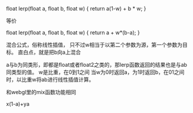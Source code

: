 float lerp(float a, float b, float w) {
  return a(1-w) + b * w;
}

等价

float lerp(float a, float b, float w) {
  return a + w*(b-a);
}

混合公式，俗称线性插值， 只不过w相当于以第二个参数为源，第一个参数为目标。 直白点，就是把b向a上混合


a与b为同类形，即都是float或者float2之类的，那lerp函数返回的结果也是与ab同类型的值。
w是比重，在0到1之间
当w为0时返回a，为1时返回b，在01之间时，以比重w将ab进行线性插值计算。


和webgl里的mix函数功能相同

x(1-a)+ya